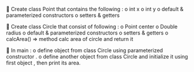  Create class Point that contains the following :
o int x
o int y
o default & parameterized constructors
o setters & getters

 Create class Circle that consist of following :
o Point center
o Double radius
o default & parameterized constructors
o setters & getters
o calcArea() => method calc area of circle and return it

 In main :
o define object from class Circle using parameterized
constructor .
o define another object from class Circle and initialize it
using first object , then print its area.

